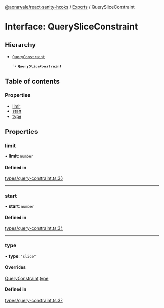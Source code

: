 [@aonawale/react-sanity-hooks](../README.md) / [Exports](../modules.md) / QuerySliceConstraint

# Interface: QuerySliceConstraint

## Hierarchy

- [`QueryConstraint`](QueryConstraint.md)

  ↳ **`QuerySliceConstraint`**

## Table of contents

### Properties

- [limit](QuerySliceConstraint.md#limit)
- [start](QuerySliceConstraint.md#start)
- [type](QuerySliceConstraint.md#type)

## Properties

### limit

• **limit**: `number`

#### Defined in

[types/query-constraint.ts:36](https://github.com/aonawale/react-sanity-hooks/blob/7e8ed88/src/types/query-constraint.ts#L36)

___

### start

• **start**: `number`

#### Defined in

[types/query-constraint.ts:34](https://github.com/aonawale/react-sanity-hooks/blob/7e8ed88/src/types/query-constraint.ts#L34)

___

### type

• **type**: ``"slice"``

#### Overrides

[QueryConstraint](QueryConstraint.md).[type](QueryConstraint.md#type)

#### Defined in

[types/query-constraint.ts:32](https://github.com/aonawale/react-sanity-hooks/blob/7e8ed88/src/types/query-constraint.ts#L32)
